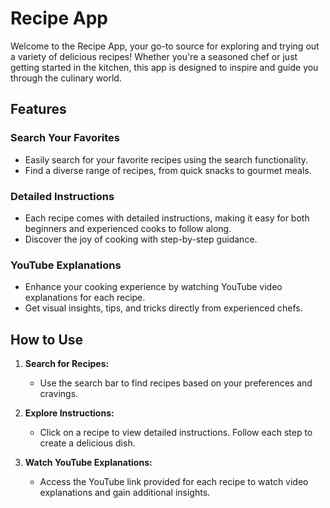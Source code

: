 # Recipe App

Welcome to the Recipe App, your go-to source for exploring and trying out a variety of delicious recipes! Whether you're a seasoned chef or just getting started in the kitchen, this app is designed to inspire and guide you through the culinary world.

## Features

### Search Your Favorites
- Easily search for your favorite recipes using the search functionality.
- Find a diverse range of recipes, from quick snacks to gourmet meals.

### Detailed Instructions
- Each recipe comes with detailed instructions, making it easy for both beginners and experienced cooks to follow along.
- Discover the joy of cooking with step-by-step guidance.

### YouTube Explanations
- Enhance your cooking experience by watching YouTube video explanations for each recipe.
- Get visual insights, tips, and tricks directly from experienced chefs.

## How to Use

1. **Search for Recipes:**
   - Use the search bar to find recipes based on your preferences and cravings.

2. **Explore Instructions:**
   - Click on a recipe to view detailed instructions. Follow each step to create a delicious dish.

3. **Watch YouTube Explanations:**
   - Access the YouTube link provided for each recipe to watch video explanations and gain additional insights.
